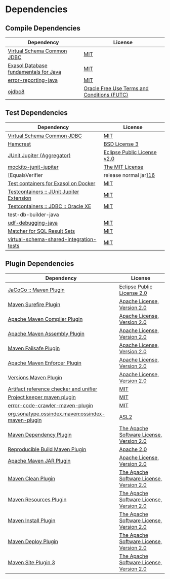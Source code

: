 <!-- @formatter:off -->
# Dependencies

## Compile Dependencies

| Dependency                                 | License                                          |
| ------------------------------------------ | ------------------------------------------------ |
| [Virtual Schema Common JDBC][0]            | [MIT][1]                                         |
| [Exasol Database fundamentals for Java][2] | [MIT][1]                                         |
| [error-reporting-java][4]                  | [MIT][1]                                         |
| [ojdbc8][6]                                | [Oracle Free Use Terms and Conditions (FUTC)][7] |

## Test Dependencies

| Dependency                                      | License                           |
| ----------------------------------------------- | --------------------------------- |
| [Virtual Schema Common JDBC][0]                 | [MIT][1]                          |
| [Hamcrest][10]                                  | [BSD License 3][11]               |
| [JUnit Jupiter (Aggregator)][12]                | [Eclipse Public License v2.0][13] |
| [mockito-junit-jupiter][14]                     | [The MIT License][15]             |
| [EqualsVerifier | release normal jar][16]       | [Apache License, Version 2.0][17] |
| [Test containers for Exasol on Docker][18]      | [MIT][1]                          |
| [Testcontainers :: JUnit Jupiter Extension][20] | [MIT][21]                         |
| [Testcontainers :: JDBC :: Oracle XE][20]       | [MIT][21]                         |
| test-db-builder-java                            |                                   |
| [udf-debugging-java][24]                        | [MIT][1]                          |
| [Matcher for SQL Result Sets][26]               | [MIT][1]                          |
| [virtual-schema-shared-integration-tests][28]   | [MIT][1]                          |

## Plugin Dependencies

| Dependency                                              | License                                        |
| ------------------------------------------------------- | ---------------------------------------------- |
| [JaCoCo :: Maven Plugin][30]                            | [Eclipse Public License 2.0][31]               |
| [Maven Surefire Plugin][32]                             | [Apache License, Version 2.0][17]              |
| [Apache Maven Compiler Plugin][34]                      | [Apache License, Version 2.0][17]              |
| [Apache Maven Assembly Plugin][36]                      | [Apache License, Version 2.0][17]              |
| [Maven Failsafe Plugin][38]                             | [Apache License, Version 2.0][17]              |
| [Apache Maven Enforcer Plugin][40]                      | [Apache License, Version 2.0][17]              |
| [Versions Maven Plugin][42]                             | [Apache License, Version 2.0][17]              |
| [Artifact reference checker and unifier][44]            | [MIT][1]                                       |
| [Project keeper maven plugin][46]                       | [MIT][1]                                       |
| [error-code-crawler-maven-plugin][48]                   | [MIT][1]                                       |
| [org.sonatype.ossindex.maven:ossindex-maven-plugin][50] | [ASL2][51]                                     |
| [Maven Dependency Plugin][52]                           | [The Apache Software License, Version 2.0][51] |
| [Reproducible Build Maven Plugin][54]                   | [Apache 2.0][51]                               |
| [Apache Maven JAR Plugin][56]                           | [Apache License, Version 2.0][17]              |
| [Maven Clean Plugin][58]                                | [The Apache Software License, Version 2.0][51] |
| [Maven Resources Plugin][60]                            | [The Apache Software License, Version 2.0][51] |
| [Maven Install Plugin][62]                              | [The Apache Software License, Version 2.0][51] |
| [Maven Deploy Plugin][64]                               | [The Apache Software License, Version 2.0][51] |
| [Maven Site Plugin 3][66]                               | [The Apache Software License, Version 2.0][51] |

[46]: https://github.com/exasol/project-keeper-maven-plugin
[4]: https://github.com/exasol/error-reporting-java
[6]: https://www.oracle.com/database/technologies/maven-central-guide.html
[2]: https://github.com/exasol/db-fundamentals-java
[51]: http://www.apache.org/licenses/LICENSE-2.0.txt
[32]: https://maven.apache.org/surefire/maven-surefire-plugin/
[58]: http://maven.apache.org/plugins/maven-clean-plugin/
[7]: https://www.oracle.com/downloads/licenses/oracle-free-license.html
[1]: https://opensource.org/licenses/MIT
[14]: https://github.com/mockito/mockito
[38]: https://maven.apache.org/surefire/maven-failsafe-plugin/
[28]: https://github.com/exasol/virtual-schema-shared-integration-tests
[42]: http://www.mojohaus.org/versions-maven-plugin/
[52]: http://maven.apache.org/plugins/maven-dependency-plugin/
[11]: http://opensource.org/licenses/BSD-3-Clause
[34]: https://maven.apache.org/plugins/maven-compiler-plugin/
[21]: http://opensource.org/licenses/MIT
[0]: https://github.com/exasol/virtual-schema-common-jdbc
[31]: https://www.eclipse.org/legal/epl-2.0/
[18]: https://github.com/exasol/exasol-testcontainers
[30]: https://www.jacoco.org/jacoco/trunk/doc/maven.html
[15]: https://github.com/mockito/mockito/blob/main/LICENSE
[26]: https://github.com/exasol/hamcrest-resultset-matcher
[54]: http://zlika.github.io/reproducible-build-maven-plugin
[17]: https://www.apache.org/licenses/LICENSE-2.0.txt
[16]: https://www.jqno.nl/equalsverifier
[40]: https://maven.apache.org/enforcer/maven-enforcer-plugin/
[13]: https://www.eclipse.org/legal/epl-v20.html
[62]: http://maven.apache.org/plugins/maven-install-plugin/
[12]: https://junit.org/junit5/
[50]: https://sonatype.github.io/ossindex-maven/maven-plugin/
[20]: https://testcontainers.org
[24]: https://github.com/exasol/udf-debugging-java
[10]: http://hamcrest.org/JavaHamcrest/
[64]: http://maven.apache.org/plugins/maven-deploy-plugin/
[66]: http://maven.apache.org/plugins/maven-site-plugin/
[60]: http://maven.apache.org/plugins/maven-resources-plugin/
[44]: https://github.com/exasol/artifact-reference-checker-maven-plugin
[48]: https://github.com/exasol/error-code-crawler-maven-plugin
[56]: https://maven.apache.org/plugins/maven-jar-plugin/
[36]: https://maven.apache.org/plugins/maven-assembly-plugin/

